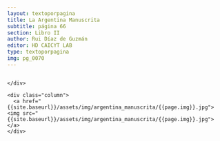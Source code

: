 ```yaml
---
layout: textoporpagina
title: La Argentina Manuscrita
subtitle: página 66
section: Libro II
author: Rui Díaz de Guzmán
editor: HD CAICYT LAB
type: textoporpagina
img: pg_0070
---
```


<div class="row">
    <div class="column">


    </div>

    <div class="column">
      <a href="{{site.baseurl}}/assets/img/argentina_manuscrita/{{page.img}}.jpg"><img src="{{site.baseurl}}/assets/img/argentina_manuscrita/{{page.img}}.jpg"></a>
    </div>
</div>